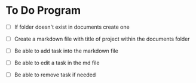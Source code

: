 # To Do Program

- [ ] If folder doesn't exist in documents create one
- [ ] Create a markdown file with title of project within the documents folder
- [ ] Be able to add task into the markdown file
- [ ] Be able to edit a task in the md file
- [ ] Be able to remove task if needed


